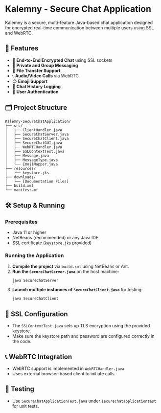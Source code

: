 # Kalemny - Secure Chat Application

Kalemny is a secure, multi-feature Java-based chat application designed for encrypted real-time communication between multiple users using SSL and WebRTC.

## 📌 Features

- 🔐 **End-to-End Encrypted Chat** using SSL sockets
- 💬 **Private and Group Messaging**
- 📁 **File Transfer Support**
- 📞 **Audio/Video Calls** via WebRTC
- 😊 **Emoji Support**
- 💾 **Chat History Logging**
- 👥 **User Authentication**

## 🗂️ Project Structure

```
Kalemny-SecureChatApplication/
├── src/
│   ├── ClientHandler.java
│   ├── SecureChatServer.java
│   ├── SecureChatClient.java
│   ├── SecureChatGUI.java
│   ├── WebRTCHandler.java
│   ├── SSLContextTest.java
│   ├── Message.java
│   ├── MessageType.java
│   └── EmojiMapper.java
├── resources/
│   └── keystore.jks
├── downloads/
│   └── [Documentation Files]
├── build.xml
└── manifest.mf
```

## 🛠️ Setup & Running

### Prerequisites

- Java 11 or higher
- NetBeans (recommended) or any Java IDE
- SSL certificate (`keystore.jks` provided)

### Running the Application

1. **Compile the project** via `build.xml` using NetBeans or Ant.
2. **Run the `SecureChatServer.java`** on the host machine:
   ```bash
   java SecureChatServer
   ```
3. **Launch multiple instances of `SecureChatClient.java`** for testing:
   ```bash
   java SecureChatClient
   ```

## 🔐 SSL Configuration

- The `SSLContextTest.java` sets up TLS encryption using the provided keystore.
- Make sure the keystore path and password are configured correctly in the code.

## 📞 WebRTC Integration

- WebRTC support is implemented in `WebRTCHandler.java`
- Uses external browser-based client to initiate calls.

## 🧪 Testing

- Use `SecureChatApplicationTest.java` under `securechatapplicationtest` for unit tests.


 

